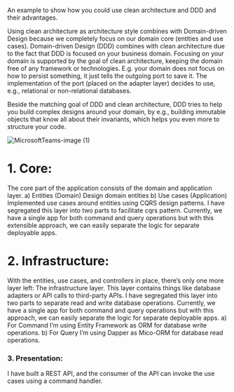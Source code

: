 An example to show how you could use clean architecture and DDD and their advantages.

Using clean architecture as architecture style combines with Domain-driven Design because we completely focus on our domain core (entities and use cases). Domain-driven Design (DDD) combines with clean architecture due to the fact that DDD is focused on your business domain. Focusing on your domain is supported by the goal of clean architecture, keeping the domain free of any framework or technologies. E.g. your domain does not focus on how to persist something, it just tells the outgoing port to save it. The implementation of the port (placed on the adapter layer) decides to use, e.g., relational or non-relational databases.

Beside the matching goal of DDD and clean architecture, DDD tries to help you build complex designs around your domain, by e.g., building immutable objects that know all about their invariants, which helps you even more to structure your code.

![MicrosoftTeams-image (1)](https://user-images.githubusercontent.com/46405345/215432343-2e68656c-5372-4bcf-a791-15a530fb2d32.png)



<h1> 1. Core: </h1>
The core part of the application consists of the domain and application layer.
a) Entities (Domain)
Design domain entities
b) Use cases (Application)
Implemented use cases around entities using CQRS design patterns.
I have segregated this layer into two parts to facilitate cqrs pattern. Currently, we have a single app for both command and query operations but with this extensible approach, we can easily separate the logic for separate deployable apps.
<h1> 2. Infrastructure: </h2>
With the entities, use cases, and controllers in place, there’s only one more layer left: The infrastructure layer. This layer contains things like database adapters or API calls to third-party APIs.
I have segregated this layer into two parts to separate read and write database operations. Currently, we have a single app for both command and query operations but with this approach, we can easily separate the logic for separate deployable apps.
a)	For Command 
I’m using Entity Framework as ORM for database write operations.
b)	For Query
I’m using Dapper as Mico-ORM for database read operations.
<h3> 3. Presentation: </h3>
I have built a REST API, and the consumer of the API can invoke the use cases using a command handler.
